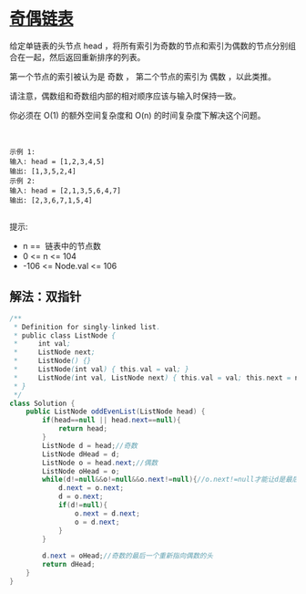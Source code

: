 # [奇偶链表](https://leetcode.cn/problems/odd-even-linked-list/description/)
给定单链表的头节点 head ，将所有索引为奇数的节点和索引为偶数的节点分别组合在一起，然后返回重新排序的列表。

第一个节点的索引被认为是 奇数 ， 第二个节点的索引为 偶数 ，以此类推。

请注意，偶数组和奇数组内部的相对顺序应该与输入时保持一致。

你必须在 O(1) 的额外空间复杂度和 O(n) 的时间复杂度下解决这个问题。

 
````
示例 1:
输入: head = [1,2,3,4,5]
输出: [1,3,5,2,4]
示例 2:
输入: head = [2,1,3,5,6,4,7]
输出: [2,3,6,7,1,5,4]
 
````
提示:
- n ==  链表中的节点数
- 0 <= n <= 104
- -106 <= Node.val <= 106

## 解法：双指针
````java
/**
 * Definition for singly-linked list.
 * public class ListNode {
 *     int val;
 *     ListNode next;
 *     ListNode() {}
 *     ListNode(int val) { this.val = val; }
 *     ListNode(int val, ListNode next) { this.val = val; this.next = next; }
 * }
 */
class Solution {
    public ListNode oddEvenList(ListNode head) {
        if(head==null || head.next==null){
            return head;
        }
        ListNode d = head;//奇数
        ListNode dHead = d;
        ListNode o = head.next;//偶数
        ListNode oHead = o;
        while(d!=null&&o!=null&&o.next!=null){//o.next!=null才能让d是最后一个
            d.next = o.next;
            d = o.next;
            if(d!=null){
                o.next = d.next;
                o = d.next;
            }
        }
        
        d.next = oHead;//奇数的最后一个重新指向偶数的头
        return dHead;
    }
}
````